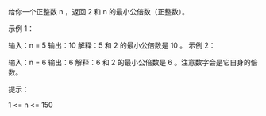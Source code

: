 给你一个正整数 n ，返回 2 和 n 的最小公倍数（正整数）。

示例 1：

输入：n = 5
输出：10
解释：5 和 2 的最小公倍数是 10 。
示例 2：

输入：n = 6
输出：6
解释：6 和 2 的最小公倍数是 6 。注意数字会是它自身的倍数。

提示：

1 <= n <= 150
